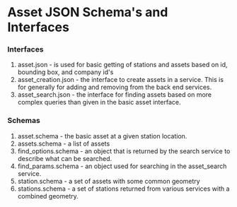 Asset JSON Schema's and Interfaces
==============================

### Interfaces

1. asset.json - is used for basic getting of stations and assets based on id, bounding box, and company id's
2. asset_creation.json - the interface to create assets in a service.  This is for generally for adding and removing from the back end services.
3. asset_search.json - the interface for finding assets based on more complex queries than given in the basic asset interface.

### Schemas

1. asset.schema - the basic asset at a given station location.
2. assets.schema - a list of assets
3. find_options.schema - an object that is returned by the search service to describe what can be searched.
4. find_params.schema - an object used for searching in the asset_search service.
5. station.schema - a set of assets with some common geometry
6. stations.schema - a set of stations returned from various services with a combined geometry.